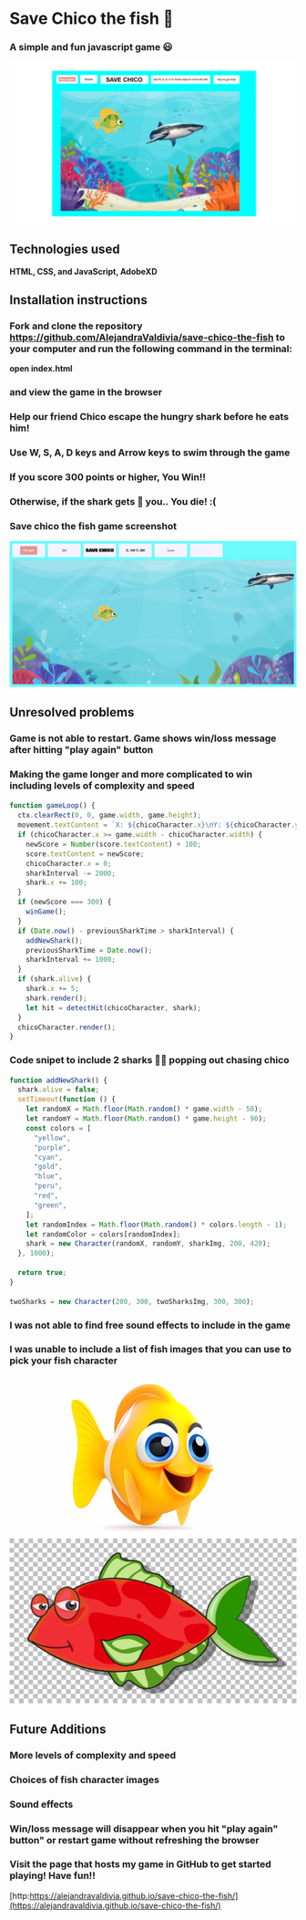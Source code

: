 # Save Chico the fish 🐠

### A simple and fun javascript game 😃

![save-chico-the-fish](img/save-chico-wireframe.png)

## Technologies used

**HTML, CSS, and JavaScript, AdobeXD**

## Installation instructions

### Fork and clone the repository https://github.com/AlejandraValdivia/save-chico-the-fish to your computer and run the following command in the terminal:

**open index.html**

### and view the game in the browser

### Help our friend Chico escape the hungry shark before he eats him!

### Use W, S, A, D keys and Arrow keys to swim through the game

### If you score 300 points or higher, You Win!!

### Otherwise, if the shark gets 🦈 you.. You die! :(

### Save chico the fish game screenshot

![save-chico-the-fish](img/save-chico-screenshot.png)

## Unresolved problems

### Game is not able to restart. Game shows win/loss message after hitting "play again" button

### Making the game longer and more complicated to win including levels of complexity and speed

```javascript
function gameLoop() {
  ctx.clearRect(0, 0, game.width, game.height);
  movement.textContent = `X: ${chicoCharacter.x}\nY: ${chicoCharacter.y}`;
  if (chicoCharacter.x >= game.width - chicoCharacter.width) {
    newScore = Number(score.textContent) + 100;
    score.textContent = newScore;
    chicoCharacter.x = 0;
    sharkInterval -= 2000;
    shark.x += 100;
  }
  if (newScore === 300) {
    winGame();
  }
  if (Date.now() - previousSharkTime > sharkInterval) {
    addNewShark();
    previousSharkTime = Date.now();
    sharkInterval += 1000;
  }
  if (shark.alive) {
    shark.x += 5;
    shark.render();
    let hit = detectHit(chicoCharacter, shark);
  }
  chicoCharacter.render();
}
```

### Code snipet to include 2 sharks 🦈🦈 popping out chasing chico

```javascript
function addNewShark() {
  shark.alive = false;
  setTimeout(function () {
    let randomX = Math.floor(Math.random() * game.width - 50);
    let randomY = Math.floor(Math.random() * game.height - 90);
    const colors = [
      "yellow",
      "purple",
      "cyan",
      "gold",
      "blue",
      "peru",
      "red",
      "green",
    ];
    let randomIndex = Math.floor(Math.random() * colors.length - 1);
    let randomColor = colors[randomIndex];
    shark = new Character(randomX, randomY, sharkImg, 200, 420);
  }, 1000);

  return true;
}

twoSharks = new Character(200, 300, twoSharksImg, 300, 300);
```

### I was not able to find free sound effects to include in the game

### I was unable to include a list of fish images that you can use to pick your fish character

![save-chico-the-fish](img/2150985122.jpg)
![save-chico-the-fish](img/yn2c_dh0k_201217.jpg)

## Future Additions

### More levels of complexity and speed

### Choices of fish character images

### Sound effects

### Win/loss message will disappear when you hit "play again" button" or restart game without refreshing the browser

### Visit the page that hosts my game in GitHub to get started playing! Have fun!!

[http:https://alejandravaldivia.github.io/save-chico-the-fish/](https://alejandravaldivia.github.io/save-chico-the-fish/)
